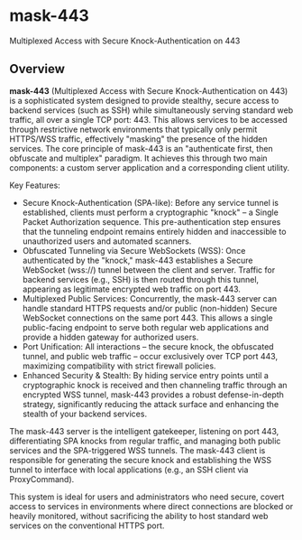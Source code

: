 # mask-443
Multiplexed Access with Secure Knock-Authentication on 443

## Overview
**mask-443** (Multiplexed Access with Secure Knock-Authentication on 443) is a sophisticated system designed to provide stealthy, secure access to backend services (such as SSH) while simultaneously serving standard web traffic, all over a single TCP port: 443. This allows services to be accessed through restrictive network environments that typically only permit HTTPS/WSS traffic, effectively "masking" the presence of the hidden services.
The core principle of mask-443 is an "authenticate first, then obfuscate and multiplex" paradigm. It achieves this through two main components: a custom server application and a corresponding client utility.

Key Features:
 * Secure Knock-Authentication (SPA-like): Before any service tunnel is established, clients must perform a cryptographic "knock" – a Single Packet Authorization sequence. This pre-authentication step ensures that the tunneling endpoint remains entirely hidden and inaccessible to unauthorized users and automated scanners.
 * Obfuscated Tunneling via Secure WebSockets (WSS): Once authenticated by the "knock," mask-443 establishes a Secure WebSocket (wss://) tunnel between the client and server. Traffic for backend services (e.g., SSH) is then routed through this tunnel, appearing as legitimate encrypted web traffic on port 443.
 * Multiplexed Public Services: Concurrently, the mask-443 server can handle standard HTTPS requests and/or public (non-hidden) Secure WebSocket connections on the same port 443. This allows a single public-facing endpoint to serve both regular web applications and provide a hidden gateway for authorized users.
 * Port Unification: All interactions – the secure knock, the obfuscated tunnel, and public web traffic – occur exclusively over TCP port 443, maximizing compatibility with strict firewall policies.
 * Enhanced Security & Stealth: By hiding service entry points until a cryptographic knock is received and then channeling traffic through an encrypted WSS tunnel, mask-443 provides a robust defense-in-depth strategy, significantly reducing the attack surface and enhancing the stealth of your backend services.

The mask-443 server is the intelligent gatekeeper, listening on port 443, differentiating SPA knocks from regular traffic, and managing both public services and the SPA-triggered WSS tunnels. The mask-443 client is responsible for generating the secure knock and establishing the WSS tunnel to interface with local applications (e.g., an SSH client via ProxyCommand).

This system is ideal for users and administrators who need secure, covert access to services in environments where direct connections are blocked or heavily monitored, without sacrificing the ability to host standard web services on the conventional HTTPS port.
